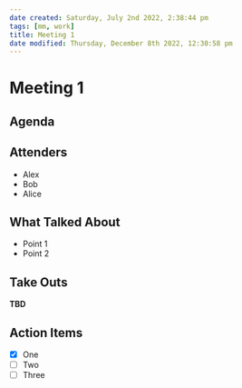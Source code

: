 ```yaml
---
date created: Saturday, July 2nd 2022, 2:38:44 pm
tags: [mm, work]
title: Meeting 1
date modified: Thursday, December 8th 2022, 12:30:58 pm
---
```


# Meeting 1

## Agenda


## Attenders

- Alex
- Bob
- Alice

## What Talked About

- Point 1
- Point 2

## Take Outs

**TBD**

## Action Items

- [x] One
- [ ] Two
- [ ] Three